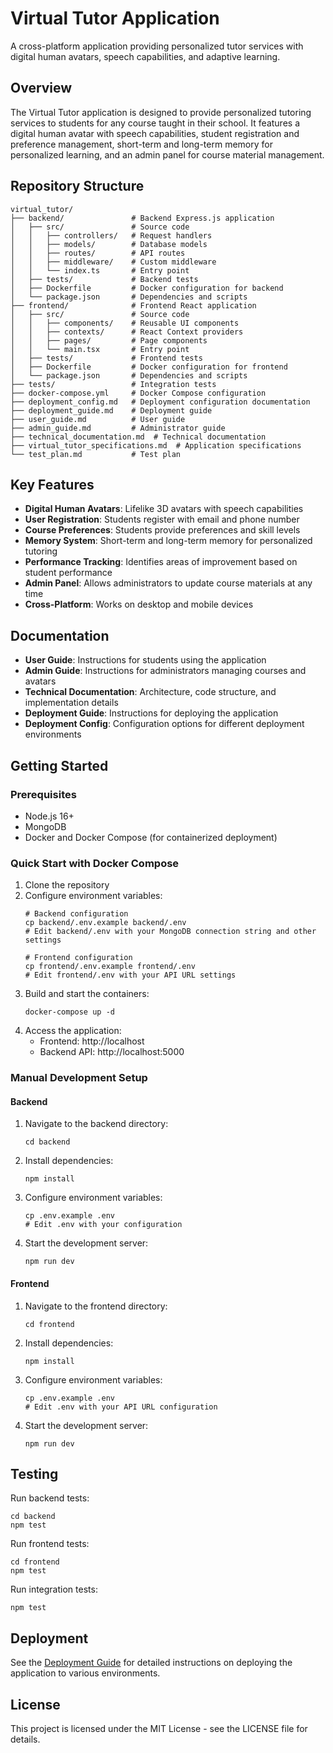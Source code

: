 # Virtual Tutor Application

A cross-platform application providing personalized tutor services with digital human avatars, speech capabilities, and adaptive learning.

## Overview

The Virtual Tutor application is designed to provide personalized tutoring services to students for any course taught in their school. It features a digital human avatar with speech capabilities, student registration and preference management, short-term and long-term memory for personalized learning, and an admin panel for course material management.

## Repository Structure

```
virtual_tutor/
├── backend/               # Backend Express.js application
│   ├── src/               # Source code
│   │   ├── controllers/   # Request handlers
│   │   ├── models/        # Database models
│   │   ├── routes/        # API routes
│   │   ├── middleware/    # Custom middleware
│   │   └── index.ts       # Entry point
│   ├── tests/             # Backend tests
│   ├── Dockerfile         # Docker configuration for backend
│   └── package.json       # Dependencies and scripts
├── frontend/              # Frontend React application
│   ├── src/               # Source code
│   │   ├── components/    # Reusable UI components
│   │   ├── contexts/      # React Context providers
│   │   ├── pages/         # Page components
│   │   └── main.tsx       # Entry point
│   ├── tests/             # Frontend tests
│   ├── Dockerfile         # Docker configuration for frontend
│   └── package.json       # Dependencies and scripts
├── tests/                 # Integration tests
├── docker-compose.yml     # Docker Compose configuration
├── deployment_config.md   # Deployment configuration documentation
├── deployment_guide.md    # Deployment guide
├── user_guide.md          # User guide
├── admin_guide.md         # Administrator guide
├── technical_documentation.md  # Technical documentation
├── virtual_tutor_specifications.md  # Application specifications
└── test_plan.md           # Test plan
```

## Key Features

- **Digital Human Avatars**: Lifelike 3D avatars with speech capabilities
- **User Registration**: Students register with email and phone number
- **Course Preferences**: Students provide preferences and skill levels
- **Memory System**: Short-term and long-term memory for personalized tutoring
- **Performance Tracking**: Identifies areas of improvement based on student performance
- **Admin Panel**: Allows administrators to update course materials at any time
- **Cross-Platform**: Works on desktop and mobile devices

## Documentation

- **User Guide**: Instructions for students using the application
- **Admin Guide**: Instructions for administrators managing courses and avatars
- **Technical Documentation**: Architecture, code structure, and implementation details
- **Deployment Guide**: Instructions for deploying the application
- **Deployment Config**: Configuration options for different deployment environments

## Getting Started

### Prerequisites

- Node.js 16+
- MongoDB
- Docker and Docker Compose (for containerized deployment)

### Quick Start with Docker Compose

1. Clone the repository
2. Configure environment variables:
   ```
   # Backend configuration
   cp backend/.env.example backend/.env
   # Edit backend/.env with your MongoDB connection string and other settings
   
   # Frontend configuration
   cp frontend/.env.example frontend/.env
   # Edit frontend/.env with your API URL settings
   ```
3. Build and start the containers:
   ```
   docker-compose up -d
   ```
4. Access the application:
   - Frontend: http://localhost
   - Backend API: http://localhost:5000

### Manual Development Setup

#### Backend

1. Navigate to the backend directory:
   ```
   cd backend
   ```
2. Install dependencies:
   ```
   npm install
   ```
3. Configure environment variables:
   ```
   cp .env.example .env
   # Edit .env with your configuration
   ```
4. Start the development server:
   ```
   npm run dev
   ```

#### Frontend

1. Navigate to the frontend directory:
   ```
   cd frontend
   ```
2. Install dependencies:
   ```
   npm install
   ```
3. Configure environment variables:
   ```
   cp .env.example .env
   # Edit .env with your API URL configuration
   ```
4. Start the development server:
   ```
   npm run dev
   ```

## Testing

Run backend tests:
```
cd backend
npm test
```

Run frontend tests:
```
cd frontend
npm test
```

Run integration tests:
```
npm test
```

## Deployment

See the [Deployment Guide](deployment_guide.md) for detailed instructions on deploying the application to various environments.

## License

This project is licensed under the MIT License - see the LICENSE file for details.
